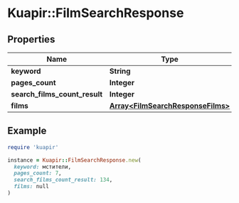 # Kuapir::FilmSearchResponse

## Properties

| Name | Type | Description | Notes |
| ---- | ---- | ----------- | ----- |
| **keyword** | **String** |  |  |
| **pages_count** | **Integer** |  |  |
| **search_films_count_result** | **Integer** |  |  |
| **films** | [**Array&lt;FilmSearchResponseFilms&gt;**](FilmSearchResponseFilms.md) |  |  |

## Example

```ruby
require 'kuapir'

instance = Kuapir::FilmSearchResponse.new(
  keyword: мстители,
  pages_count: 7,
  search_films_count_result: 134,
  films: null
)
```


